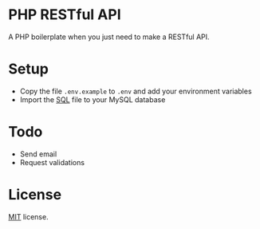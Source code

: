 # PHP RESTful API
A PHP boilerplate when you just need to make a RESTful API.

# Setup
* Copy the file `.env.example` to `.env` and add your environment variables
* Import the [SQL](database.sql) file to your MySQL database

# Todo
* Send email
* Request validations

# License
[MIT](LICENSE) license.
